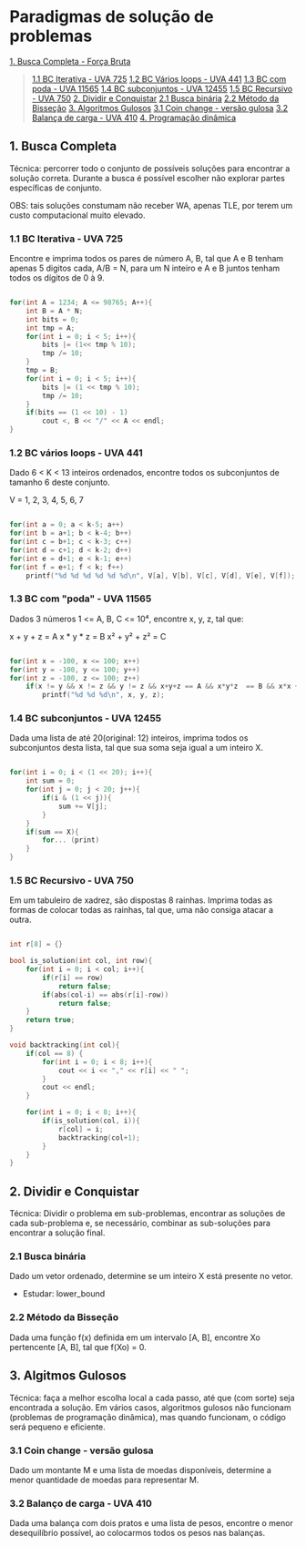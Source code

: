 # Paradigmas de solução de problemas

[1. Busca Completa - Força Bruta](#1-busca-completa---força-bruta)
> [1.1 BC Iterativa - UVA 725](#11-bc-iterativa---uva-725)
> [1.2 BC Vários loops - UVA 441](#12-bc-vários-loops---uva-441)
> [1.3 BC com poda - UVA 11565](#13-bc-com-poda---uva-11565)
> [1.4 BC subconjuntos - UVA 12455](#14-bc-subconjuntos---uva-12455)
> [1.5 BC Recursivo - UVA 750](#15-bc-recursivo---uva-750)
[2. Dividir e Conquistar](#2-dividir-e-conquistar)
> [2.1 Busca binária](#21-busca-binária)
> [2.2 Método da Bisseção](#22-método-da-bisseção)
[3. Algoritmos Gulosos](#3-algoritmos-gulosos)
> [3.1 Coin change - versão gulosa](#31-coin-change---versão-gulosa)
> [3.2 Balança de carga - UVA 410](#32-balança-de-carga---uva-410)
[4. Programação dinâmica](#4-programação-dinâmica)

## 1. Busca Completa

Técnica: percorrer todo o conjunto de possíveis soluções para encontrar a solução correta. Durante a busca é possível escolher não explorar partes específicas de conjunto.

OBS: tais soluções constumam não receber WA, apenas TLE, por terem um custo computacional muito elevado.

### 1.1 BC Iterativa - UVA 725

Encontre e imprima todos os pares de número A, B, tal que A e B tenham apenas 5 digitos cada, A/B = N, para um N inteiro e A e B juntos tenham todos os dígitos de 0 à 9.

```cpp

for(int A = 1234; A <= 98765; A++){
	int B = A * N;
	int bits = 0;
	int tmp = A;
	for(int i = 0; i < 5; i++){
		bits |= (1<< tmp % 10);
		tmp /= 10;
	}
	tmp = B;
	for(int i = 0; i < 5; i++){
		bits |= (1 << tmp % 10);
		tmp /= 10;
	}
	if(bits == (1 << 10) - 1)
		cout <, B << "/" << A << endl;
}

```

### 1.2 BC vários loops - UVA 441

Dado 6 < K < 13 inteiros ordenados, encontre todos os subconjuntos de tamanho 6 deste conjunto.

V = 1, 2, 3, 4, 5, 6, 7

```cpp

for(int a = 0; a < k-5; a++)
for(int b = a+1; b < k-4; b++)
for(int c = b+1; c < k-3; c++)
for(int d = c+1; d < k-2; d++)
for(int e = d+1; e < k-1; e++)
for(int f = e+1; f < k; f++)
	printf("%d %d %d %d %d %d\n", V[a], V[b], V[c], V[d], V[e], V[f]);

```

### 1.3 BC com "poda" - UVA 11565

Dados 3 números 1 <= A, B, C <= 10⁴, encontre x, y, z, tal que:

x + y + z = A
x * y * z = B
x² + y² + z² = C

```cpp

for(int x = -100, x <= 100; x++)
for(int y = -100, y <= 100; y++)
for(int z = -100, z <= 100; z++)
	if(x != y && x != z && y != z && x+y+z == A && x*y*z  == B && x*x + y*y + z*z == C)
		printf("%d %d %d\n", x, y, z);

```

### 1.4 BC subconjuntos - UVA 12455

Dada uma lista de até 20(original: 12) inteiros, imprima todos os subconjuntos desta lista, tal que sua soma seja igual a um inteiro X.

```cpp

for(int i = 0; i < (1 << 20); i++){
	int sum = 0;
	for(int j = 0; j < 20; j++){
		if(i & (1 << j)){
			sum += V[j];
		}
	}
	if(sum == X){
		for... (print)
	}
}

```

### 1.5 BC Recursivo - UVA 750

Em um tabuleiro de xadrez, são dispostas 8 rainhas. Imprima todas as formas de colocar todas as rainhas, tal que, uma não consiga atacar a outra.

```cpp

int r[8] = {}

bool is_solution(int col, int row){
	for(int i = 0; i < col; i++){
		if(r[i] == row)
			return false;
		if(abs(col-i) == abs(r[i]-row))
			return false;
	}
	return true;
}

void backtracking(int col){
	if(col == 8) {
		for(int i = 0; i < 8; i++){
			cout << i << "," << r[i] << " ";
		}
		cout << endl;
	}

	for(int i = 0; i < 8; i++){
		if(is_solution(col, i)){
			r[col] = i;
			backtracking(col+1);
		}
	}
}

```

## 2. Dividir e Conquistar

Técnica: Dividir o problema em sub-problemas, encontrar as soluções de cada sub-problema e, se necessário, combinar as sub-soluções para encontrar a solução final.

### 2.1 Busca binária

Dado um vetor ordenado, determine se um inteiro X  está presente no vetor.

* Estudar: lower_bound

### 2.2 Método da Bisseção

Dada uma função f(x) definida em um intervalo [A, B], encontre Xo pertencente [A, B], tal que f(Xo) = 0.

## 3. Algitmos Gulosos

Técnica: faça a melhor escolha local a cada passo, até que (com sorte) seja encontrada a solução.
Em vários casos, algoritmos gulosos não funcionam (problemas de programação dinâmica), mas quando funcionam, o código será pequeno e eficiente.

### 3.1 Coin change - versão gulosa

Dado um montante M e uma lista de moedas disponíveis, determine a menor quantidade de moedas para representar M.

### 3.2 Balanço de carga - UVA 410

Dada uma balança com dois pratos e uma lista de pesos, encontre o menor desequilíbrio possível, ao colocarmos todos os pesos nas balanças.
